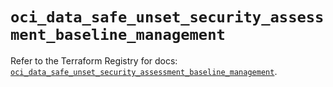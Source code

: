 # `oci_data_safe_unset_security_assessment_baseline_management`

Refer to the Terraform Registry for docs: [`oci_data_safe_unset_security_assessment_baseline_management`](https://registry.terraform.io/providers/oracle/oci/6.18.0/docs/resources/data_safe_unset_security_assessment_baseline_management).
